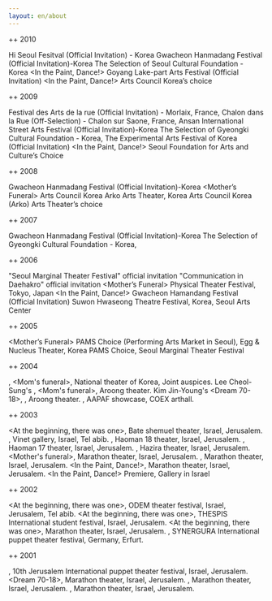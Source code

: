 ```yaml
---
layout: en/about
---
```


++ 2010

<The Self-portrait> Hi Seoul Fesitval (Official Invitation) - Korea
<The Self-portrait> Gwacheon Hanmadang Festival (Official Invitation)-Korea
<The Clothes of Wolf> The Selection of Seoul Cultural Foundation - Korea
<In the Paint, Dance!> Goyang Lake-part Arts Festival (Official Invitation)
<In the Paint, Dance!> Arts Council Korea’s choice

++ 2009

<The Self-portrait> Festival des Arts de la rue (Official Invitation) - Morlaix, France,
<The Self-portrait> Chalon dans la Rue (Off-Selection) - Chalon sur Saone, France,
<The Self-portrait> Ansan International Street Arts Festival (Official Invitation)-Korea
<The Clothes of Wolf> The Selection of Gyeongki Cultural Foundation - Korea,
<The Clothes of Wolf> The Experimental Arts Festival of Korea (Official Invitation)
<In the Paint, Dance!> Seoul Foundation for Arts and Culture’s Choice

++ 2008

<The Self-portrait> Gwacheon Hanmadang Festival (Official Invitation)-Korea
<Mother’s Funeral> Arts Council Korea Arko Arts Theater, Korea
<From the shadow> Arts Council Korea (Arko) Arts Theater’s choice

++ 2007

<The Self-portrait> Gwacheon Hanmadang Festival (Official Invitation)-Korea
<The Clothes of Wolf> The Selection of Gyeongki Cultural Foundation - Korea,

++ 2006

<The Diaper Man> "Seoul Marginal Theater Festival" official invitation 
<The Diaper Man> "Communication in Daehakro" official invitation
<Mother’s Funeral> Physical Theater Festival, Tokyo, Japan
<In the Paint, Dance!> Gwacheon Hamandang Festival (Official Invitation)
<From the shadow> Suwon Hwaseong Theatre Festival, Korea, Seoul Arts Center

++ 2005

<Mother’s Funeral> PAMS Choice (Performing Arts Market in Seoul), Egg & Nucleus Theater, Korea
<From the shadow> PAMS Choice, Seoul Marginal Theater Festival

++ 2004

<From the shadow>, <Mom's funeral>, National theater of Korea,  Joint auspices.
Lee Cheol-Sung's <From the shadow>, <Mom's funeral>, Aroong theater.
Kim Jin-Young's <Dream 70-18>, <The story of my belly button>, Aroong theater.
<From the shadow>, AAPAF showcase, COEX arthall.

++ 2003

<At the beginning, there was one>, Bate shemuel theater, Israel, Jerusalem.
<Dead Line-Dream>, Vinet gallery, Israel, Tel abib.
<Korean traditional dance performance>, Haoman 18 theater, Israel, Jerusalem.
<Korean traditional dance performance>, Haoman 17 theater, Israel, Jerusalem.
<Opera in vinyl>, Hazira theater, Israel, Jerusalem.
<Mother's funeral>, Marathon theater, Israel, Jerusalem.
<The story of my belly button>, Marathon theater, Israel, Jerusalem.
<In the Paint, Dance!>, Marathon theater, Israel, Jerusalem.
<In the Paint, Dance!> Premiere,  Gallery in Israel

++ 2002

<At the beginning, there was one>, ODEM theater festival, Israel, Jerusalem, Tel abib.
<At the beginning, there was one>, THESPIS International student festival, Israel, Jerusalem.
<At the beginning, there was one>, Marathon theater, Israel, Jerusalem.
<Faust project>, SYNERGURA International puppet theater festival, Germany, Erfurt.

++ 2001

<A man and a woman>, 10th Jerusalem International puppet theater festival, Israel, Jerusalem.
<Dream 70-18>, Marathon theater, Israel, Jerusalem.
<From the shadow>, Marathon theater, Israel, Jerusalem.
<Korean traditional dance performance>, Marathon theater, Israel, Jerusalem.
